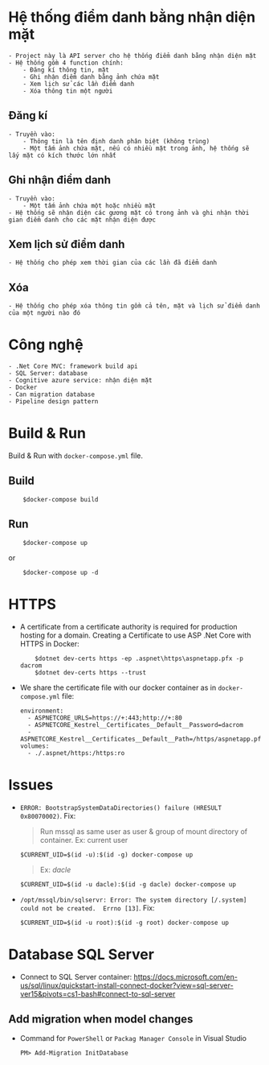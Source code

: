 # Hệ thống điểm danh bằng nhận diện mặt
    - Project này là API server cho hệ thống điểm danh bằng nhận diện mặt
    - Hệ thống gồm 4 function chính:
        - Đăng kí thông tin, mặt
        - Ghi nhận điểm danh bằng ảnh chứa mặt
        - Xem lịch sử các lần điểm danh
        - Xóa thông tin một người
## Đăng kí
    - Truyền vào:
        - Thông tin là tên định danh phân biệt (không trùng)
        - Một tấm ảnh chứa mặt, nếu có nhiều mặt trong ảnh, hệ thống sẽ lấy mặt có kích thước lớn nhất
## Ghi nhận điểm danh
    - Truyền vào:
        - Một tấm ảnh chứa một hoặc nhiều mặt
    - Hệ thống sẽ nhận diện các gương mặt có trong ảnh và ghi nhận thời gian điểm danh cho các mặt nhận diện được
## Xem lịch sử điểm danh
    - Hệ thống cho phép xem thời gian của các lần đã điểm danh
## Xóa
    - Hệ thống cho phép xóa thông tin gồm cả tên, mặt và lịch sử điểm danh của một người nào đó

# Công nghệ
    - .Net Core MVC: framework build api
    - SQL Server: database
    - Cognitive azure service: nhận diện mặt
    - Docker
    - Can migration database
    - Pipeline design pattern

# Build & Run
Build & Run with `docker-compose.yml` file.
## Build
```shell
    $docker-compose build
```
## Run
```shell
    $docker-compose up
```
or
```shell
    $docker-compose up -d
```

# HTTPS
- A certificate from a certificate authority is required for production hosting for a domain. Creating a Certificate to use ASP .Net Core with HTTPS in Docker:
    ```shell
        $dotnet dev-certs https -ep .aspnet\https\aspnetapp.pfx -p dacrom
        $dotnet dev-certs https --trust
    ```
- We share the certificate file with our docker container as in `docker-compose.yml` file:
    ```
    environment:
      - ASPNETCORE_URLS=https://+:443;http://+:80
      - ASPNETCORE_Kestrel__Certificates__Default__Password=dacrom
      - ASPNETCORE_Kestrel__Certificates__Default__Path=/https/aspnetapp.pfx
    volumes:
      - ./.aspnet/https:/https:ro
    ```

# Issues
- `ERROR: BootstrapSystemDataDirectories() failure (HRESULT 0x80070002)`. Fix:
    > Run mssql as same user as user & group of mount directory of container.
    > Ex: current user
    ```shell
    $CURRENT_UID=$(id -u):$(id -g) docker-compose up
    ```
    > Ex: *dacle*
    ```shell
    $CURRENT_UID=$(id -u dacle):$(id -g dacle) docker-compose up
    ```
- `/opt/mssql/bin/sqlservr: Error: The system directory [/.system] could not be created.  Errno [13]`. Fix:
    ```shell
    $CURRENT_UID=$(id -u root):$(id -g root) docker-compose up
    ```

# Database SQL Server
- Connect to SQL Server container: https://docs.microsoft.com/en-us/sql/linux/quickstart-install-connect-docker?view=sql-server-ver15&pivots=cs1-bash#connect-to-sql-server

## Add migration when model changes
- Command for `PowerShell` or `Packag Manager Console` in Visual Studio 
    ```shell
    PM> Add-Migration InitDatabase
    ```